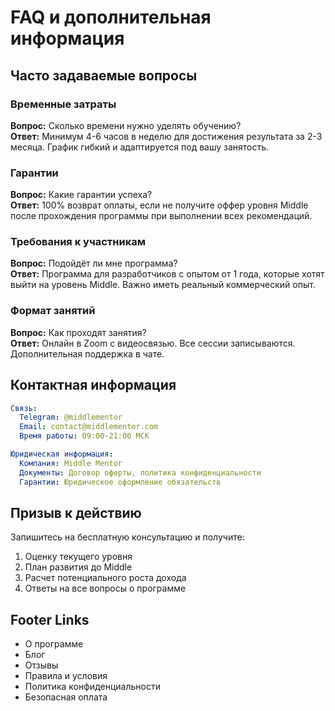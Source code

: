 # FAQ и дополнительная информация

## Часто задаваемые вопросы

### Временные затраты
**Вопрос:** Сколько времени нужно уделять обучению?  
**Ответ:** Минимум 4-6 часов в неделю для достижения результата за 2-3 месяца. График гибкий и адаптируется под вашу занятость.

### Гарантии
**Вопрос:** Какие гарантии успеха?  
**Ответ:** 100% возврат оплаты, если не получите оффер уровня Middle после прохождения программы при выполнении всех рекомендаций.

### Требования к участникам
**Вопрос:** Подойдёт ли мне программа?  
**Ответ:** Программа для разработчиков с опытом от 1 года, которые хотят выйти на уровень Middle. Важно иметь реальный коммерческий опыт.

### Формат занятий
**Вопрос:** Как проходят занятия?  
**Ответ:** Онлайн в Zoom с видеосвязью. Все сессии записываются. Дополнительная поддержка в чате.

## Контактная информация
```yaml
Связь:
  Telegram: @middlementor
  Email: contact@middlementor.com
  Время работы: 09:00-21:00 МСК

Юридическая информация:
  Компания: Middle Mentor
  Документы: Договор оферты, политика конфиденциальности
  Гарантии: Юридическое оформление обязательств
```

## Призыв к действию
Запишитесь на бесплатную консультацию и получите:
1. Оценку текущего уровня
2. План развития до Middle
3. Расчет потенциального роста дохода
4. Ответы на все вопросы о программе

## Footer Links
- О программе
- Блог
- Отзывы
- Правила и условия
- Политика конфиденциальности
- Безопасная оплата